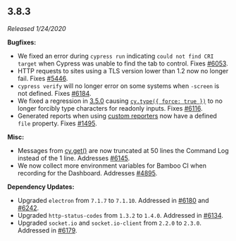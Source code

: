 ## 3.8.3

_Released 1/24/2020_

**Bugfixes:**

- We fixed an error during `cypress run` indicating `could not find CRI target`
  when Cypress was unable to find the tab to control. Fixes
  [#6053](https://github.com/cypress-io/cypress/issues/6053).
- HTTP requests to sites using a TLS version lower than 1.2 now no longer fail.
  Fixes [#5446](https://github.com/cypress-io/cypress/issues/5446).
- `cypress verify` will no longer error on some systems when `-screen` is not
  defined. Fixes [#6184](https://github.com/cypress-io/cypress/issues/6184).
- We fixed a regression in [3.5.0](#3-5-0) causing
  [`cy.type({ force: true })`](/api/commands/type) to no longer forcibly type
  characters for readonly inputs. Fixes
  [#6116](https://github.com/cypress-io/cypress/issues/6116).
- Generated reports when using [custom reporters](/guides/tooling/reporters) now
  have a defined `file` property. Fixes
  [#1495](https://github.com/cypress-io/cypress/issues/1495).

**Misc:**

- Messages from [cy.get()](/api/commands/get) are now truncated at 50 lines the
  Command Log instead of the 1 line. Addresses
  [#6145](https://github.com/cypress-io/cypress/issues/6145).
- We now collect more environment variables for Bamboo CI when recording for the
  Dashboard. Addresses
  [#4895](https://github.com/cypress-io/cypress/issues/4895).

**Dependency Updates:**

- Upgraded `electron` from `7.1.7` to `7.1.10`. Addressed in
  [#6180](https://github.com/cypress-io/cypress/pull/6180) and
  [#6242](https://github.com/cypress-io/cypress/pull/6242).
- Upgraded `http-status-codes` from `1.3.2` to `1.4.0`. Addressed in
  [#6134](https://github.com/cypress-io/cypress/pull/6134).
- Upgraded `socket.io` and `socket.io-client` from `2.2.0` to `2.3.0`. Addressed
  in [#6179](https://github.com/cypress-io/cypress/pull/6179).
